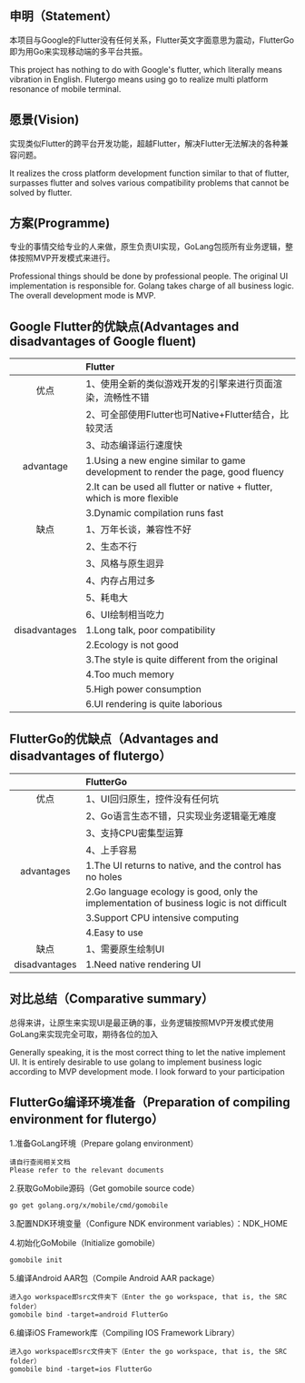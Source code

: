 ## 申明（Statement）
本项目与Google的Flutter没有任何关系，Flutter英文字面意思为震动，FlutterGo即为用Go来实现移动端的多平台共振。

This project has nothing to do with Google's flutter, which literally means vibration in English. Flutergo means using go to realize multi platform resonance of mobile terminal.
## 愿景(Vision)
实现类似Flutter的跨平台开发功能，超越Flutter，解决Flutter无法解决的各种兼容问题。

It realizes the cross platform development function similar to that of flutter, surpasses flutter and solves various compatibility problems that cannot be solved by flutter.
## 方案(Programme)
专业的事情交给专业的人来做，原生负责UI实现，GoLang包揽所有业务逻辑，整体按照MVP开发模式来进行。

Professional things should be done by professional people. The original UI implementation is responsible for. Golang takes charge of all business logic. The overall development mode is MVP.
## Google Flutter的优缺点(Advantages and disadvantages of Google fluent)
|        | Flutter |
| :----: |  :---- |
| 优点 | 1、使用全新的类似游戏开发的引擎来进行页面渲染，流畅性不错 |
|  | 2、可全部使用Flutter也可Native+Flutter结合，比较灵活 |
|  | 3、动态编译运行速度快 |
| advantage | 1.Using a new engine similar to game development to render the page, good fluency |
|  | 2.It can be used all flutter or native + flutter, which is more flexible |
|  | 3.Dynamic compilation runs fast |
| 缺点 | 1、万年长谈，兼容性不好 |
|  | 2、生态不行 |
|  | 3、风格与原生迥异 |
|  | 4、内存占用过多 |
|  | 5、耗电大 |
|  | 6、UI绘制相当吃力 |
| disadvantages | 1.Long talk, poor compatibility |
|  | 2.Ecology is not good |
|  | 3.The style is quite different from the original |
|  | 4.Too much memory |
|  | 5.High power consumption |
|  | 6.UI rendering is quite laborious |
## FlutterGo的优缺点（Advantages and disadvantages of flutergo）
|        | FlutterGo |
| :----: |  :---- |
| 优点 | 1、UI回归原生，控件没有任何坑 |
|  | 2、Go语言生态不错，只实现业务逻辑毫无难度 |
|  | 3、支持CPU密集型运算 |
|  | 4、上手容易 |
| advantages | 1.The UI returns to native, and the control has no holes |
|  | 2.Go language ecology is good, only the implementation of business logic is not difficult |
|  | 3.Support CPU intensive computing |
|  | 4.Easy to use |
| 缺点 | 1、需要原生绘制UI |
| disadvantages | 1.Need native rendering UI |
## 对比总结（Comparative summary）
总得来讲，让原生来实现UI是最正确的事，业务逻辑按照MVP开发模式使用GoLang来实现完全可取，期待各位的加入

Generally speaking, it is the most correct thing to let the native implement UI. It is entirely desirable to use golang to implement business logic according to MVP development mode. I look forward to your participation
## FlutterGo编译环境准备（Preparation of compiling environment for flutergo）
  1.准备GoLang环境（Prepare golang environment）
  
    请自行查阅相关文档
    Please refer to the relevant documents
    
  2.获取GoMobile源码（Get gomobile source code）
  
    go get golang.org/x/mobile/cmd/gomobile
    
  3.配置NDK环境变量（Configure NDK environment variables）：NDK_HOME
  
  4.初始化GoMobile（Initialize gomobile）
    
    gomobile init
    
  5.编译Android AAR包（Compile Android AAR package）
    
    进入go workspace即src文件夹下（Enter the go workspace, that is, the SRC folder）
    gomobile bind -target=android FlutterGo
    
  6.编译iOS Framework库（Compiling IOS Framework Library）
  
    进入go workspace即src文件夹下（Enter the go workspace, that is, the SRC folder）
    gomobile bind -target=ios FlutterGo
